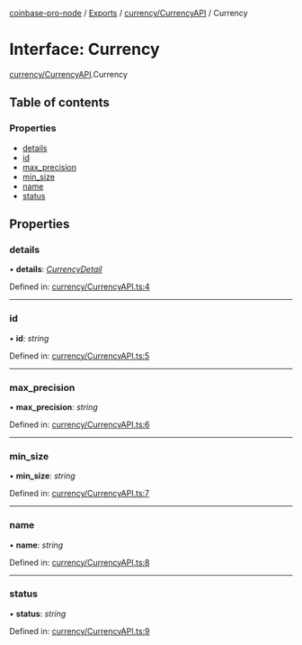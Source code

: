 [coinbase-pro-node](../README.md) / [Exports](../modules.md) / [currency/CurrencyAPI](../modules/currency_currencyapi.md) / Currency

# Interface: Currency

[currency/CurrencyAPI](../modules/currency_currencyapi.md).Currency

## Table of contents

### Properties

- [details](currency_currencyapi.currency.md#details)
- [id](currency_currencyapi.currency.md#id)
- [max_precision](currency_currencyapi.currency.md#max_precision)
- [min_size](currency_currencyapi.currency.md#min_size)
- [name](currency_currencyapi.currency.md#name)
- [status](currency_currencyapi.currency.md#status)

## Properties

### details

• **details**: [_CurrencyDetail_](currency_currencyapi.currencydetail.md)

Defined in: [currency/CurrencyAPI.ts:4](https://github.com/bennycode/coinbase-pro-node/blob/3a89239/src/currency/CurrencyAPI.ts#L4)

---

### id

• **id**: _string_

Defined in: [currency/CurrencyAPI.ts:5](https://github.com/bennycode/coinbase-pro-node/blob/3a89239/src/currency/CurrencyAPI.ts#L5)

---

### max_precision

• **max_precision**: _string_

Defined in: [currency/CurrencyAPI.ts:6](https://github.com/bennycode/coinbase-pro-node/blob/3a89239/src/currency/CurrencyAPI.ts#L6)

---

### min_size

• **min_size**: _string_

Defined in: [currency/CurrencyAPI.ts:7](https://github.com/bennycode/coinbase-pro-node/blob/3a89239/src/currency/CurrencyAPI.ts#L7)

---

### name

• **name**: _string_

Defined in: [currency/CurrencyAPI.ts:8](https://github.com/bennycode/coinbase-pro-node/blob/3a89239/src/currency/CurrencyAPI.ts#L8)

---

### status

• **status**: _string_

Defined in: [currency/CurrencyAPI.ts:9](https://github.com/bennycode/coinbase-pro-node/blob/3a89239/src/currency/CurrencyAPI.ts#L9)
